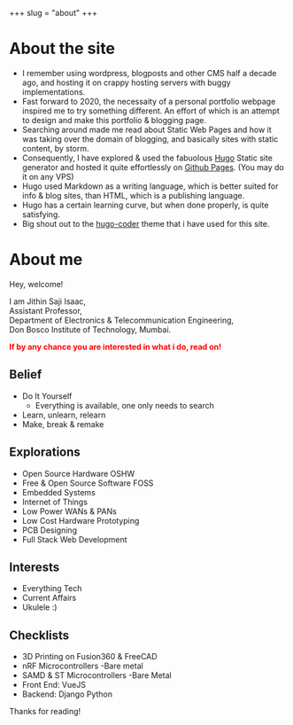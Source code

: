+++ 
slug = "about"
+++

# About the site
- I remember using wordpress, blogposts and other CMS half a decade ago, and hosting it on crappy hosting servers with buggy implementations.   
- Fast forward to 2020, the necessaity of a personal portfolio webpage inspired me to try something different. An effort of which is an attempt to design and make this portfolio & blogging page.  
- Searching around made me read about Static Web Pages and how it was taking over the domain of blogging, and basically sites with static content, by storm.  
- Consequently, I have explored & used the fabuolous [Hugo](https://gohugo.io/) Static site generator and hosted it quite effortlessly on [Github Pages](https://pages.github.com/). (You may do it on any VPS)
- Hugo used Markdown as a writing language, which is better suited for info & blog sites, than HTML, which is a publishing language.
- Hugo has a certain learning curve, but when done properly, is quite satisfying.
- Big shout out to the [hugo-coder](https://github.com/luizdepra/hugo-coder/) theme that i have used for this site.

# About me 
Hey, welcome!

I am Jithin Saji Isaac,  
Assistant Professor,  
Department of Electronics & Telecommunication Engineering,  
Don Bosco Institute of Technology, Mumbai.
  
  
 <span style="color:red"> **If by any chance you are interested in what i do, read on!** </span>
 
 ## Belief

- Do It Yourself
  - Everything is available, one only needs to search
- Learn, unlearn, relearn
- Make, break & remake

 
 ## Explorations
 
* Open Source Hardware OSHW
* Free & Open Source Software FOSS
* Embedded Systems
* Internet of Things
* Low Power WANs & PANs
* Low Cost Hardware Prototyping
* PCB Designing 
* Full Stack Web Development
 
 ## Interests
 
* Everything Tech
* Current Affairs 
* Ukulele :) 

 ## Checklists 

* 3D Printing on Fusion360 & FreeCAD
* nRF Microcontrollers -Bare metal
* SAMD & ST Microcontrollers -Bare Metal 
* Front End: VueJS
* Backend: Django Python

Thanks for reading!
